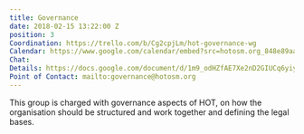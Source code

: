 ```yaml
---
title: Governance
date: 2018-02-15 13:22:00 Z
position: 3
Coordination: https://trello.com/b/Cg2cpjLm/hot-governance-wg
Calendar: https://www.google.com/calendar/embed?src=hotosm.org_848e89aaiab04ag94d23rqn558%40group.calendar.google.com
Chat: 
Details: https://docs.google.com/document/d/1m9_odHZfAE7Xe2nD2GIUCq6yiyczuTvi0uJNEdXQmd0/edit
Point of Contact: mailto:governance@hotosm.org
---
```


This group is charged with governance aspects of HOT, on how the organisation should be structured and work together and defining the legal bases.
